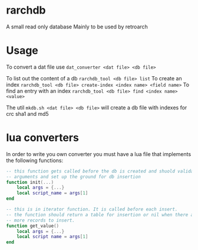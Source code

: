 # rarchdb
A small read only database
Mainly to be used by retroarch

# Usage
To convert a dat file use `dat_converter <dat file> <db file>`

To list out the content of a db `rarchdb_tool <db file> list`
To create an index `rarchdb_tool <db file> create-index <index name> <field name>`
To find an entry with an index `rarchdb_tool <db file> find <index name> <value>`

The util `mkdb.sh <dat file> <db file>` will create a db file with indexes for crc sha1 and md5

# lua converters
In order to write you own converter you must have a lua file that implements the following functions:

~~~.lua
-- this function gets called before the db is created and shuold validate the
-- arguments and set up the ground for db insertion
function init(...)
	local args = {...}
	local script_name = args[1]
end

-- this is in iterator function. It is called before each insert.
-- the function should return a table for insertion or nil when there are no
-- more records to insert.
function get_value()
	local args = {...}
	local script name = args[1]
end
~~~
